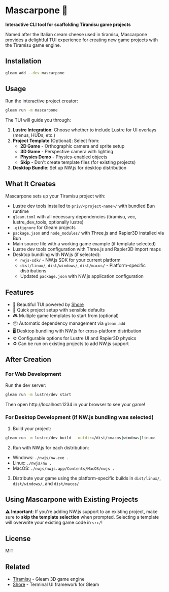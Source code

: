 # Mascarpone 🧀

**Interactive CLI tool for scaffolding Tiramisu game projects**

Named after the Italian cream cheese used in tiramisu, Mascarpone provides a delightful TUI experience for creating new game projects with the Tiramisu game engine.

## Installation

```bash
gleam add --dev mascarpone
```

## Usage

Run the interactive project creator:

```bash
gleam run -m mascarpone
```

The TUI will guide you through:

1. **Lustre Integration**: Choose whether to include Lustre for UI overlays (menus, HUDs, etc.)
2. **Project Template** (Optional): Select from:
   - **2D Game** - Orthographic camera and sprite setup
   - **3D Game** - Perspective camera with lighting
   - **Physics Demo** - Physics-enabled objects
   - **Skip** - Don't create template files (for existing projects)
3. **Desktop Bundle**: Set up NW.js for desktop distribution

## What It Creates

Mascarpone sets up your Tiramisu project with:

- Lustre dev tools installed to `priv/<project-name>/` with bundled Bun runtime
- `gleam.toml` with all necessary dependencies (tiramisu, vec, lustre_dev_tools, optionally lustre)
- `.gitignore` for Gleam projects
- `package.json` and `node_modules/` with Three.js and Rapier3D installed via Bun
- Main source file with a working game example (if template selected)
- Lustre dev tools configuration with Three.js and Rapier3D import maps
- Desktop bundling with NW.js (if selected):
  - `nwjs-sdk/` - NW.js SDK for your current platform
  - `dist/linux/`, `dist/windows/`, `dist/macos/` - Platform-specific distributions
  - Updated `package.json` with NW.js application configuration


## Features

- 🎨 Beautiful TUI powered by [Shore](https://hexdocs.pm/shore/)
- 🚀 Quick project setup with sensible defaults
- 🎮 Multiple game templates to start from (optional)
- 📦 Automatic dependency management via `gleam add`
- 🖥️ Desktop bundling with NW.js for cross-platform distribution
- ⚙️ Configurable options for Lustre UI and Rapier3D physics
- ♻️ Can be run on existing projects to add NW.js support

## After Creation

### For Web Development

Run the dev server:

```bash
gleam run -m lustre/dev start
```

Then open http://localhost:1234 in your browser to see your game!

### For Desktop Development (if NW.js bundling was selected)

1. Build your project:
```bash
gleam run -m lustre/dev build --outdir=/dist/<macos|windows|linux>
```

2. Run with NW.js for each distribution:
- Windows: `./nwjs/nw.exe .`
- Linux: `./nwjs/nw .`
- MacOS: `./nwjs/nwjs.app/Contents/MacOS/nwjs .`

3. Distribute your game using the platform-specific builds in `dist/linux/`, `dist/windows/`, and `dist/macos/`

## Using Mascarpone with Existing Projects

⚠️ **Important**: If you're adding NW.js support to an existing project, make sure to **skip the template selection** when prompted. Selecting a template will overwrite your existing game code in `src/`!


## License

MIT

## Related

- [Tiramisu](https://github.com/renatillas/tiramisu) - Gleam 3D game engine
- [Shore](https://hexdocs.pm/shore/) - Terminal UI framework for Gleam
